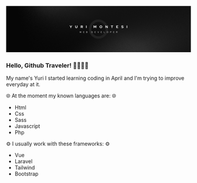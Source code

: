<img src="./img/Semplice Lavoro Banner LinkedIn.png">

### Hello, Github Traveler! 🤙🏼🤙🏼

My name's Yuri
I started learning coding in April and I'm trying to improve everyday at it.

🌐 At the moment my known languages are: 🌐

- Html          
- Css           
- Sass          
- Javascript    
- Php           

⚙️ I usually work with these frameworks: ⚙️

- Vue           
- Laravel       
- Tailwind      
- Bootstrap     
